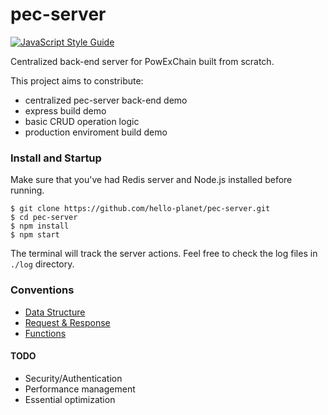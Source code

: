 # pec-server

[![JavaScript Style Guide][js-style-image ]][js-style-url]

Centralized back-end server for PowExChain built from scratch.

This project aims to constribute:

* centralized pec-server back-end demo
* express build demo
* basic CRUD operation logic
* production enviroment build demo

### Install and Startup
Make sure that you've had Redis server and Node.js installed before running.
```shell
$ git clone https://github.com/hello-planet/pec-server.git
$ cd pec-server
$ npm install
$ npm start
```
The terminal will track the server actions. Feel free to check the log files in `./log` directory. 

### Conventions

* [Data Structure](doc/data.md)
* [Request & Response](doc/req\&res.md)
* [Functions](doc/func.md)

#### TODO

* Security/Authentication
* Performance management
* Essential optimization

[js-style-image ]: https://img.shields.io/badge/code_style-standard-brightgreen.svg
[js-style-url]: https://standardjs.com